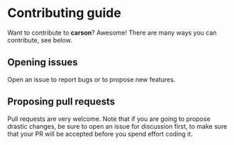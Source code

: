 # Contributing guide
Want to contribute to **carson**? Awesome!
There are many ways you can contribute, see below.

## Opening issues
Open an issue to report bugs or to propose new features.

## Proposing pull requests
Pull requests are very welcome.
Note that if you are going to propose drastic changes, be sure to open an issue for discussion first,
to make sure that your PR will be accepted before you spend effort coding it.
